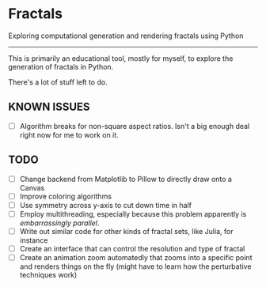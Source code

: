 # Fractals

Exploring computational generation and rendering fractals using Python


---

This is primarily an educational tool, mostly for myself, to explore the generation of fractals in Python.

There's a lot of stuff left to do.

## KNOWN ISSUES
- [ ] Algorithm breaks for non-square aspect ratios. Isn't a big enough deal right now for me to work on it.

## TODO

- [ ] Change backend from Matplotlib to Pillow to directly draw onto a Canvas
- [ ] Improve coloring algorithms
- [ ] Use symmetry across y-axis to cut down time in half
- [ ] Employ multithreading, especially because this problem apparently is _embarrassingly parallel_.
- [ ] Write out similar code for other kinds of fractal sets, like Julia, for instance
- [ ] Create an interface that can control the resolution and type of fractal
- [ ] Create an animation zoom automatedly that zooms into a specific point and renders things on the fly (might have to learn how the perturbative techniques work)
